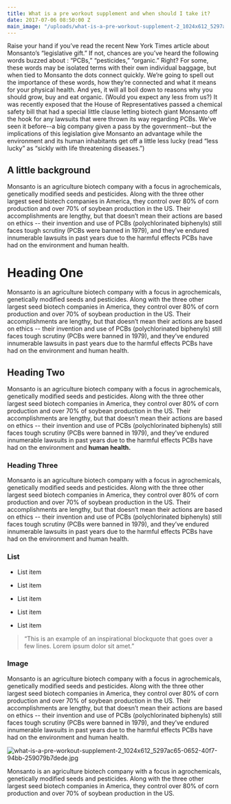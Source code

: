 ```yaml
---
title: What is a pre workout supplement and when should I take it?
date: 2017-07-06 08:50:00 Z
main_image: "/uploads/what-is-a-pre-workout-supplement-2_1024x612_5297ac65-0652-40f7-94bb-259079b7dede.jpg"
---
```


Raise your hand if you’ve read the recent New York Times article about Monsanto’s “legislative gift.” If not, chances are you’ve heard the following words buzzed about : “PCBs,” “pesticides,” “organic.” Right? For some, these words may be isolated terms with their own individual baggage, but when tied to Monsanto the dots connect quickly. We’re going to spell out the importance of these words, how they’re connected and what it means for your physical health. And yes, it will all boil down to reasons why you should grow, buy and eat organic. (Would you expect any less from us?)
It was recently exposed that the House of Representatives passed a chemical safety bill that had a special little clause letting biotech giant Monsanto off the hook for any lawsuits that were thrown its way regarding PCBs. We’ve seen it before--a big company given a pass by the government--but the implications of this legislation give Monsanto an advantage while the environment and its human inhabitants get off a little less lucky (read “less lucky” as “sickly with life threatening diseases.”)

## A little background

Monsanto is an agriculture biotech company with a focus in agrochemicals, genetically modified seeds and pesticides. Along with the three other largest seed biotech companies in America, they control over 80% of corn production and over 70% of soybean production in the US. Their accomplishments are lengthy, but that doesn’t mean their actions are based on ethics -- their invention and use of PCBs (polychlorinated biphenyls) still faces tough scrutiny (PCBs were banned in 1979), and they’ve endured innumerable lawsuits in past years due to the harmful effects PCBs have had on the environment and human health.

# Heading One

Monsanto is an agriculture biotech company with a focus in agrochemicals, genetically modified seeds and pesticides. Along with the three other largest seed biotech companies in America, they control over 80% of corn production and over 70% of soybean production in the US. Their accomplishments are lengthy, but that doesn’t mean their actions are based on ethics -- their invention and use of PCBs (polychlorinated biphenyls) still faces tough scrutiny (PCBs were banned in 1979), and they’ve endured innumerable lawsuits in past years due to the harmful effects PCBs have had on the environment and human health.

## Heading Two

Monsanto is an agriculture biotech company with a focus in agrochemicals, genetically modified seeds and pesticides. Along with the three other largest seed biotech companies in America, they control over 80% of corn production and over 70% of soybean production in the US. Their accomplishments are lengthy, but that doesn’t mean their actions are based on ethics -- their invention and use of PCBs (polychlorinated biphenyls) still faces tough scrutiny (PCBs were banned in 1979), and they’ve endured innumerable lawsuits in past years due to the harmful effects PCBs have had on the environment and **human health.**

### Heading Three

Monsanto is an agriculture biotech company with a focus in agrochemicals, genetically modified seeds and pesticides. Along with the three other largest seed biotech companies in America, they control over 80% of corn production and over 70% of soybean production in the US. Their accomplishments are lengthy, but that doesn’t mean their actions are based on ethics -- their invention and use of PCBs (polychlorinated biphenyls) still faces tough scrutiny (PCBs were banned in 1979), and they’ve endured innumerable lawsuits in past years due to the harmful effects PCBs have had on the environment and human health.

### List

* List item

* List item

* List item

* List item

* List item

> “This is an example of an inspirational blockquote that goes over a few lines. Lorem ipsum dolor sit amet.”

### Image

Monsanto is an agriculture biotech company with a focus in agrochemicals, genetically modified seeds and pesticides. Along with the three other largest seed biotech companies in America, they control over 80% of corn production and over 70% of soybean production in the US. Their accomplishments are lengthy, but that doesn’t mean their actions are based on ethics -- their invention and use of PCBs (polychlorinated biphenyls) still faces tough scrutiny (PCBs were banned in 1979), and they’ve endured innumerable lawsuits in past years due to the harmful effects PCBs have had on the environment and human health.

![what-is-a-pre-workout-supplement-2_1024x612_5297ac65-0652-40f7-94bb-259079b7dede.jpg](/uploads/what-is-a-pre-workout-supplement-2_1024x612_5297ac65-0652-40f7-94bb-259079b7dede.jpg)

Monsanto is an agriculture biotech company with a focus in agrochemicals, genetically modified seeds and pesticides. Along with the three other largest seed biotech companies in America, they control over 80% of corn production and over 70% of soybean production in the US.